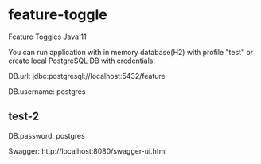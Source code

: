 # feature-toggle
Feature Toggles Java 11

You can run application with in memory database(H2) with profile "test" or create local PostgreSQL DB with credentials:

DB.url: jdbc:postgresql://localhost:5432/feature

DB.username: postgres
## test-2

DB.password: postgres

Swagger: http://localhost:8080/swagger-ui.html
